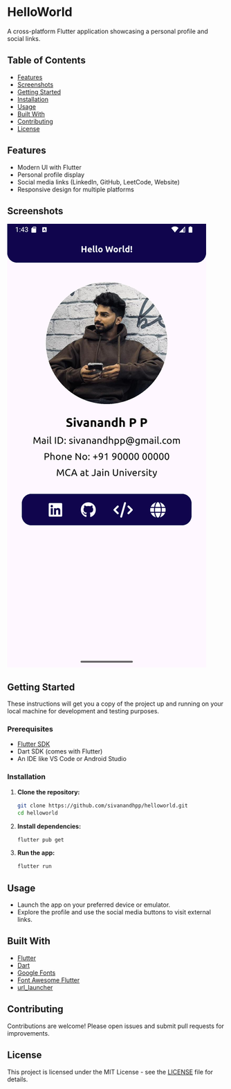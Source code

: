 # HelloWorld

A cross-platform Flutter application showcasing a personal profile and social links.

## Table of Contents

- [Features](#features)
- [Screenshots](#screenshots)
- [Getting Started](#getting-started)
- [Installation](#installation)
- [Usage](#usage)
- [Built With](#built-with)
- [Contributing](#contributing)
- [License](#license)

## Features

- Modern UI with Flutter
- Personal profile display
- Social media links (LinkedIn, GitHub, LeetCode, Website)
- Responsive design for multiple platforms

## Screenshots

<!-- Add your screenshots to assets/images/ and reference them below -->
![Home Screen](readme_screenshot.png)
<!-- ![Another Screen](assets/images/screenshot_other.png) -->

## Getting Started

These instructions will get you a copy of the project up and running on your local machine for development and testing purposes.

### Prerequisites

- [Flutter SDK](https://flutter.dev/docs/get-started/install)
- Dart SDK (comes with Flutter)
- An IDE like VS Code or Android Studio

### Installation

1. **Clone the repository:**
   ```sh
   git clone https://github.com/sivanandhpp/helloworld.git
   cd helloworld
   ```

2. **Install dependencies:**
   ```sh
   flutter pub get
   ```

3. **Run the app:**
   ```sh
   flutter run
   ```

## Usage

- Launch the app on your preferred device or emulator.
- Explore the profile and use the social media buttons to visit external links.

## Built With

- [Flutter](https://flutter.dev/)
- [Dart](https://dart.dev/)
- [Google Fonts](https://pub.dev/packages/google_fonts)
- [Font Awesome Flutter](https://pub.dev/packages/font_awesome_flutter)
- [url_launcher](https://pub.dev/packages/url_launcher)

## Contributing

Contributions are welcome! Please open issues and submit pull requests for improvements.

## License

This project is licensed under the MIT License - see the [LICENSE](LICENSE) file for details.